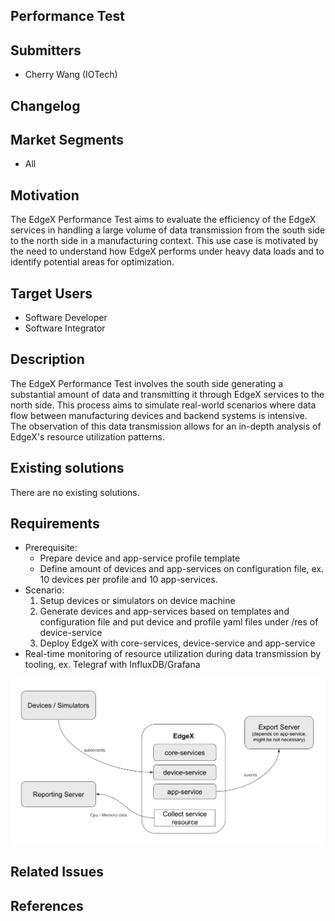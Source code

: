 ## Performance Test

## Submitters
- Cherry Wang (IOTech)

## Changelog
<!--
List the changes to the document, incl. state, date, and PR URL.

State is one of: pending, approved, amended, deprecated
Date is an ISO 8601 (YYYY-MM-DD) string.
PR is the pull request that submitted the change, including information such as the diff, contributors, and reviewers.

E.g.:
- [approved](URL of PR) (2022-04-01)
- [amended](URL of PR) (2022-05-01)
-->

## Market Segments
- All

## Motivation
The EdgeX Performance Test aims to evaluate the efficiency of the EdgeX services in handling a large volume of data transmission from the south side to the north side in a manufacturing context. This use case is motivated by the need to understand how EdgeX performs under heavy data loads and to identify potential areas for optimization.


## Target Users
- Software Developer
- Software Integrator

## Description
The EdgeX Performance Test involves the south side generating a substantial amount of data and transmitting it through EdgeX services to the north side. This process aims to simulate real-world scenarios where data flow between manufacturing devices and backend systems is intensive. The observation of this data transmission allows for an in-depth analysis of EdgeX's resource utilization patterns.

## Existing solutions
There are no existing solutions.

## Requirements
<!--
Provide a list of (non-)functional requirements that aren't addressed by EdgeX. 
Include security and privacy requirements that are specific to the given domain.
If appropriate, report requirements as feature requests on corresponding EdgeX projects and provide the URLs.

Format:
- Summary of the requirement ([repo#issue-num](URL))
-->
- Prerequisite:
    - Prepare device and app-service profile template
    - Define amount of devices and app-services on configuration file, ex. 10 devices per profile and 10 app-services.
- Scenario:
    1. Setup devices or simulators on device machine 
    2. Generate devices and app-services based on templates and configuration file and put device and profile yaml files under /res of device-service
    3. Deploy EdgeX with core-services, device-service and app-service
- Real-time monitoring of resource utilization during data transmission by tooling, ex. Telegraf with InfluxDB/Grafana

![Performance Test Infra](performance-test.png)

## Related Issues

## References
<!--
List additional references

Format:
- [Title](URL)

The following are references used to create this template:
- https://iot-analytics.com/iot-market-segments-analysis/
- https://www.w3.org/TR/wot-usecases
-->
